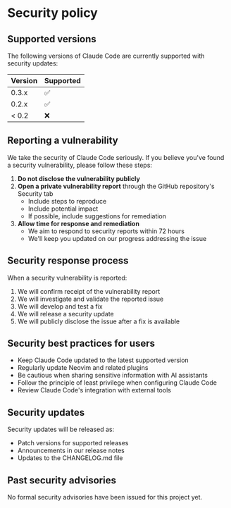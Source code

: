 
# Security policy

## Supported versions

The following versions of Claude Code are currently supported with security updates:

| Version | Supported          |
| ------- | ------------------ |
| 0.3.x   | :white_check_mark: |
| 0.2.x   | :white_check_mark: |
| < 0.2   | :x:                |

## Reporting a vulnerability

We take the security of Claude Code seriously. If you believe you've found a security vulnerability, please follow these steps:

1. **Do not disclose the vulnerability publicly**
2. **Open a private vulnerability report** through the GitHub repository's Security tab
   - Include steps to reproduce
   - Include potential impact
   - If possible, include suggestions for remediation
3. **Allow time for response and remediation**
   - We aim to respond to security reports within 72 hours
   - We'll keep you updated on our progress addressing the issue

## Security response process

When a security vulnerability is reported:

1. We will confirm receipt of the vulnerability report
2. We will investigate and validate the reported issue
3. We will develop and test a fix
4. We will release a security update
5. We will publicly disclose the issue after a fix is available

## Security best practices for users

- Keep Claude Code updated to the latest supported version
- Regularly update Neovim and related plugins
- Be cautious when sharing sensitive information with AI assistants
- Follow the principle of least privilege when configuring Claude Code
- Review Claude Code's integration with external tools

## Security updates

Security updates will be released as:

- Patch versions for supported releases
- Announcements in our release notes
- Updates to the CHANGELOG.md file

## Past security advisories

No formal security advisories have been issued for this project yet.

